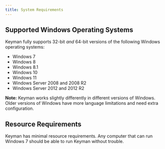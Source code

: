 ```yaml
---
title: System Requirements
---
```


## Supported Windows Operating Systems

Keyman fully supports 32-bit *and* 64-bit versions of the following
Windows operating systems:

-   Windows 7
-   Windows 8
-   Windows 8.1
-   Windows 10
-   Windows 11
-   Windows Server 2008 and 2008 R2
-   Windows Server 2012 and 2012 R2

**Note:** Keyman works slightly differently in different versions of Windows. Older versions of Windows have more language limitations and need extra configuration.

## Resource Requirements

Keyman has minimal resource requirements. Any computer that can run
Windows 7 should be able to run Keyman without trouble.
